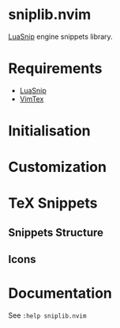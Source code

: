 # sniplib.nvim

[LuaSnip](https://github.com/L3MON4D3/LuaSnip) engine snippets library.

# Requirements

- [LuaSnip](https://github.com/L3MON4D3/LuaSnip)
- [VimTex](https://github.com/lervag/vimtex)
<!-- - [Nerd Font](https://www.nerdfonts.com/#home) in the terminal -->

# Initialisation

# Customization

# TeX Snippets

## Snippets Structure

## Icons

# Documentation

See `:help sniplib.nvim`
